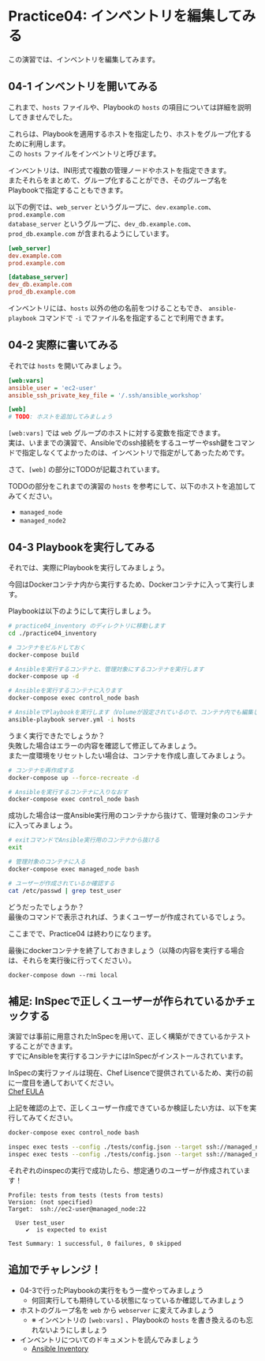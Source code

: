 # Practice04: インベントリを編集してみる

この演習では、インベントリを編集してみます。

## 04-1 インベントリを開いてみる

これまで、`hosts` ファイルや、Playbookの `hosts` の項目については詳細を説明してきませんでした。

これらは、Playbookを適用するホストを指定したり、ホストをグループ化するために利用します。  
この `hosts` ファイルをインベントリと呼びます。

インベントリは、INI形式で複数の管理ノードやホストを指定できます。  
またそれらをまとめて、グループ化することができ、そのグループ名をPlaybookで指定することもできます。

以下の例では、`web_server` というグループに、`dev.example.com`、`prod.example.com`  
`database_server` というグループに、`dev_db.example.com`、`prod_db.example.com` が含まれるようにしています。

```ini
[web_server]
dev.example.com
prod.example.com

[database_server]
dev_db.example.com
prod_db.example.com
```

インベントリには、`hosts` 以外の他の名前をつけることもでき、 `ansible-playbook` コマンドで `-i` でファイル名を指定することで利用できます。

## 04-2 実際に書いてみる

それでは `hosts` を開いてみましょう。

```ini
[web:vars]
ansible_user = 'ec2-user'
ansible_ssh_private_key_file = '/.ssh/ansible_workshop'

[web]
# TODO: ホストを追加してみましょう
```

`[web:vars]` では `web` グループのホストに対する変数を指定できます。  
実は、いままでの演習で、Ansibleでのssh接続をするユーザーやssh鍵をコマンドで指定しなくてよかったのは、インベントリで指定がしてあったためです。

さて、`[web]` の部分にTODOが記載されています。  

TODOの部分をこれまでの演習の `hosts` を参考にして、以下のホストを追加してみてください。

* `managed_node`
* `managed_node2`

## 04-3 Playbookを実行してみる

それでは、実際にPlaybookを実行してみましょう。

今回はDockerコンテナ内から実行するため、Dockerコンテナに入って実行します。

Playbookは以下のようにして実行しましょう。

```sh
# practice04_inventory のディレクトリに移動します
cd ./practice04_inventory

# コンテナをビルドしておく
docker-compose build

# Ansibleを実行するコンテナと、管理対象にするコンテナを実行します
docker-compose up -d

# Ansibleを実行するコンテナに入ります
docker-compose exec control_node bash

# AnsibleでPlaybookを実行します（Volumeが設定されているので、コンテナ内でも編集した設定ファイルが利用可能です）
ansible-playbook server.yml -i hosts
```

うまく実行できたでしょうか？  
失敗した場合はエラーの内容を確認して修正してみましょう。  
また一度環境をリセットしたい場合は、コンテナを作成し直してみましょう。

```sh
# コンテナを再作成する
docker-compose up --force-recreate -d

# Ansibleを実行するコンテナに入りなおす
docker-compose exec control_node bash
```

成功した場合は一度Ansible実行用のコンテナから抜けて、管理対象のコンテナに入ってみましょう。

```sh
# exitコマンドでAnsible実行用のコンテナから抜ける
exit

# 管理対象のコンテナに入る
docker-compose exec managed_node bash

# ユーザーが作成されているか確認する
cat /etc/passwd | grep test_user
```

どうだったでしょうか？  
最後のコマンドで表示されれば、うまくユーザーが作成されているでしょう。

ここまでで、Practice04 は終わりになります。

最後にdockerコンテナを終了しておきましょう（以降の内容を実行する場合は、それらを実行後に行ってください）。

```
docker-compose down --rmi local
```

## 補足: InSpecで正しくユーザーが作られているかチェックする

演習では事前に用意されたInSpecを用いて、正しく構築ができているかテストすることができます。  
すでにAnsibleを実行するコンテナにはInSpecがインストールされています。

InSpecの実行ファイルは現在、Chef Lisenceで提供されているため、実行の前に一度目を通しておいてください。  
[Chef EULA](https://www.chef.io/end-user-license-agreement)

上記を確認の上で、正しくユーザー作成できているか検証したい方は、以下を実行してみてください。

```sh
docker-compose exec control_node bash

inspec exec tests --config ./tests/config.json --target ssh://managed_node
inspec exec tests --config ./tests/config.json --target ssh://managed_node2
```

それぞれのinspecの実行で成功したら、想定通りのユーザーが作成されています！

```
Profile: tests from tests (tests from tests)
Version: (not specified)
Target:  ssh://ec2-user@managed_node:22

  User test_user
     ✔  is expected to exist

Test Summary: 1 successful, 0 failures, 0 skipped
```

## 追加でチャレンジ！

* 04-3で行ったPlaybookの実行をもう一度やってみましょう
  * 何回実行しても期待している状態になっているか確認してみましょう
* ホストのグループ名を `web` から `webserver` に変えてみましょう
  * ※ インベントリの `[web:vars]` 、Playbookの `hosts` を書き換えるのも忘れないようにしましょう
* インベントリについてのドキュメントを読んでみましょう
  * [Ansible Inventory](https://docs.ansible.com/ansible/latest/user_guide/intro_inventory.html)
